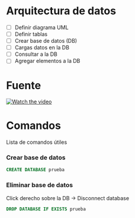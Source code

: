 # Arquitectura de datos

- [ ] Definir diagrama UML
- [ ] Definir tablas
- [ ] Crear base de datos (DB)
- [ ] Cargas datos en la DB
- [ ] Consultar a la DB
- [ ] Agregar elementos a la DB

# Fuente

[![Watch the video](https://www.uncommunitymanager.es/wp-content/uploads/seo_google_youtube.jpg)](https://www.youtube.com/watch?v=jxIEDKzGrOs&list=PL8gxzfBmzgex2nuVanqvxoTXTPovVSwi2)

# Comandos

Lista de comandos útiles

### Crear base de datos

```SQL
CREATE DATABASE prueba
```

### Eliminar base de datos

Click derecho sobre la DB -> Disconnect database

```SQL
DROP DATABASE IF EXISTS prueba
```
